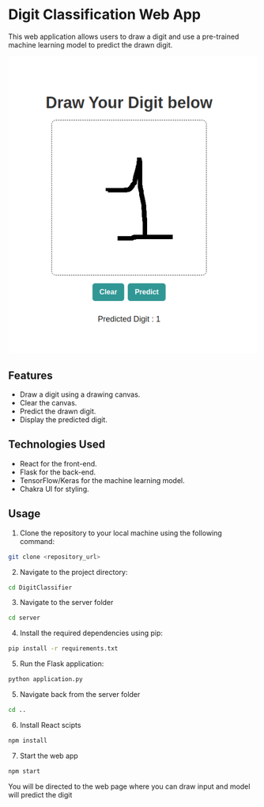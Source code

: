 # Digit Classification Web App

This web application allows users to draw a digit and use a pre-trained machine learning model to predict the drawn digit.

![Digit Classifier](ss.png)

## Features

- Draw a digit using a drawing canvas.
- Clear the canvas.
- Predict the drawn digit.
- Display the predicted digit.

## Technologies Used

- React for the front-end.
- Flask for the back-end.
- TensorFlow/Keras for the machine learning model.
- Chakra UI for styling.

## Usage

1. Clone the repository to your local machine using the following command:

```bash
git clone <repository_url>
```

2. Navigate to the project directory:

```bash
cd DigitClassifier
```

3. Navigate to the server folder

```bash
cd server
```

4. Install the required dependencies using pip:

```bash
pip install -r requirements.txt
```

5. Run the Flask application:

```bash
python application.py
```

5. Navigate back from the server folder

```bash
cd ..
```

6. Install React scipts

```bash
npm install
```

7. Start the web app

```bash
npm start
```

You will be directed to the web page where you can draw input and model will predict the digit
